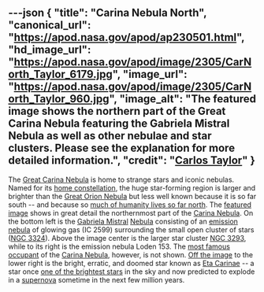 ---json
{
  "title": "Carina Nebula North",
  "canonical_url": "https://apod.nasa.gov/apod/ap230501.html",
  "hd_image_url": "https://apod.nasa.gov/apod/image/2305/CarNorth_Taylor_6179.jpg",
  "image_url": "https://apod.nasa.gov/apod/image/2305/CarNorth_Taylor_960.jpg",
  "image_alt": "The featured image shows the northern part of the Great Carina Nebula featuring the Gabriela Mistral Nebula as well as other nebulae and star clusters. Please see the explanation for more detailed information.",
  "credit": "[Carlos Taylor](https://www.capturingancientphotons.com/about)"
}
---

The [Great Carina Nebula](https://apod.nasa.gov/apod/ap190507.html) is home to strange stars and iconic nebulas. Named for its [home constellation](https://en.wikipedia.org/wiki/Carina_(constellation)), the huge star-forming region is larger and brighter than the [Great Orion Nebula](https://apod.nasa.gov/apod/ap171129.html) but less well known because it is so far south -- and because so [much of humanity lives so far north](https://www.washingtonpost.com/blogs/wonkblog/files/2016/03/histpop.png). The [featured image](https://www.astrobin.com/aweslh/) shows in great detail the northernmost part of the [Carina Nebula](https://apod.nasa.gov/apod/ap090524.html). On the bottom left is the [Gabriela Mistral](https://en.wikipedia.org/wiki/Gabriela_Mistral) [Nebula](https://telescope.live/gallery/168) consisting of an [emission nebula](https://en.wikipedia.org/wiki/Emission_nebula) of glowing gas (IC 2599) surrounding the small open cluster of stars ([NGC 3324](https://en.wikipedia.org/wiki/NGC_3324)). Above the image center is the larger star cluster [NGC 3293](https://en.wikipedia.org/wiki/NGC_3293), while to its right is the emission nebula Loden 153. The [most famous occupant](https://i.pinimg.com/474x/e9/1d/9c/e91d9c4bd7c0ae81975ac7d7b9695742.jpg) of the [Carina Nebula](https://en.wikipedia.org/wiki/Carina_Nebula), however, is not shown. [Off the image](https://commons.wikimedia.org/wiki/File:Carina_Nebula_by_Harel_Boren_(151851961,_modified).jpg) to the lower right is the bright, erratic, and doomed star known as [Eta Carinae](https://en.wikipedia.org/wiki/Eta_Carinae) -- a star once [one of the brightest stars](https://ui.adsabs.harvard.edu/abs/2018AAS...23134811G/abstract) in the sky and now predicted to explode in a [supernova](https://imagine.gsfc.nasa.gov/science/objects/supernovae1.html) sometime in the next few million years.
